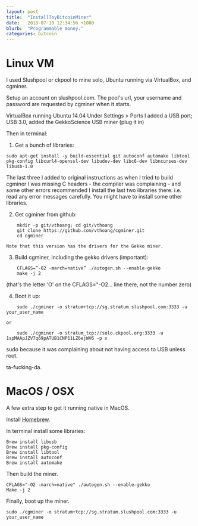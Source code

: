 ```yaml
---
layout: post
title:  "InstallToyBitcoinMiner"
date:   2018-07-10 12:34:56 +1000
blurb:  "Programmable money."
categories: bitcoin
---
```


# Linux VM

I used Slushpool or ckpool to mine solo, Ubuntu running via VirtualBox, and cgminer.

Setup an account on slushpool.com. The pool's url, your username and password are requested by cgminer when it starts.

VirtualBox running Ubuntu 14.04
Under Settings > Ports I added a USB port; USB 3.0, added the GekkoScience USB miner (plug it in)

Then in terminal:

1. Get a bunch of libraries:
```
sudo apt-get install -y build-essential git autoconf automake libtool pkg-config libcurl4-openssl-dev libudev-dev libc6-dev libncurses-dev libusb-1.0
```

The last three I added to original instructions as when I tried to build cgminer I was missing C headers - the compiler was complaining - and some other errors recommended I install the last two libraries there. i.e. read any error messages carefully. You might have to install some other libraries.

2. Get cgminer from github:
```
    mkdir -p git/vthoang; cd git/vthoang
    git clone https://github.com/vthoang/cgminer.git
    cd cgminer
```
    Note that this version has the drivers for the Gekko miner.

3. Build cgminer, including the gekko drivers (important):
```
    CFLAGS=”-O2 -march=native” ./autogen.sh --enable-gekko
    make -j 2
```
(that's the letter 'O' on the CFLAGS="-O2... line there, not the number zero)

4. Boot it up:
```
    sudo ./cgminer -o stratum+tcp://sg.stratum.slushpool.com:3333 -u your_user_name
```
    or
```
    sudo ./cgminer -o stratum_tcp://solo.ckpool.org:3333 -u 1spMAApJZV7q69pATUB1CNP11LZ6ejWV6 -p x
```
sudo because it was complaining about not having access to USB unless root.

ta-fucking-da.

# MacOS / OSX

A few extra step to get it running native in MacOS.

Install [Homebrew](https://brew.sh).

In terminal install some libraries:

```
Brew install libusb
Brew install pkg-config
Brew install libtool
Brew install autoconf
Brew install automake
```
Then build the miner.
```
CFLAGS="-O2 -march=native" ./autogen.sh --enable-gekko
Make -j 2
```

Finally, boot up the miner.

```
sudo ./cgminer -o stratum+tcp://sg.stratum.slushpool.com:3333 -u your_user_name
```
